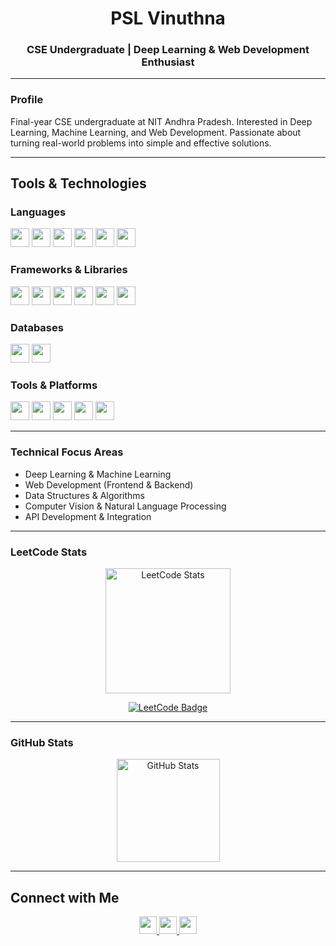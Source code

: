 <h1 align="center">PSL Vinuthna</h1>
<h3 align="center">CSE Undergraduate | Deep Learning & Web Development Enthusiast</h3>

---

### **Profile**
Final-year CSE undergraduate at NIT Andhra Pradesh.
Interested in Deep Learning, Machine Learning, and Web Development.
Passionate about turning real-world problems into simple and effective solutions.

---

## **Tools & Technologies**

### **Languages**
<p>
  <img src="https://skillicons.dev/icons?i=python" height="30" />
  <img src="https://skillicons.dev/icons?i=java" height="30" />
  <img src="https://skillicons.dev/icons?i=c" height="30" />
  <img src="https://skillicons.dev/icons?i=cpp" height="30" />
  <img src="https://skillicons.dev/icons?i=js" height="30" />
  <img src="https://skillicons.dev/icons?i=css" height="30" />
</p>

### **Frameworks & Libraries**
<p>
  <img src="https://skillicons.dev/icons?i=tensorflow" height="30" />
  <img src="https://skillicons.dev/icons?i=pytorch" height="30" />
  <img src="https://img.shields.io/badge/Numpy-013243?style=for-the-badge&logo=numpy&logoColor=white" height="30"/>
  <img src="https://img.shields.io/badge/Pandas-150458?style=for-the-badge&logo=pandas&logoColor=white" height="30"/>
  <img src="https://skillicons.dev/icons?i=react" height="30" />
  <img src="https://skillicons.dev/icons?i=nodejs" height="30" />
</p>

### **Databases**
<p>
  <img src="https://skillicons.dev/icons?i=mysql" height="30" />
  <img src="https://skillicons.dev/icons?i=mongodb" height="30" />
</p>

### **Tools & Platforms**
<p>
  <img src="https://skillicons.dev/icons?i=git" height="30" />
  <img src="https://skillicons.dev/icons?i=docker" height="30" />
  <img src="https://img.shields.io/badge/Jupyter-F37626?style=for-the-badge&logo=jupyter&logoColor=white" height="30"/>
  <img src="https://skillicons.dev/icons?i=vscode" height="30" />
  <img src="https://skillicons.dev/icons?i=linux" height="30" />
</p>


---

### **Technical Focus Areas**
- Deep Learning & Machine Learning  
- Web Development (Frontend & Backend)
- Data Structures & Algorithms  
- Computer Vision & Natural Language Processing
- API Development & Integration 

---

### **LeetCode Stats**
<p align="center">
  <a href="https://leetcode.com/pslv2731/">
    <img src="https://leetcard.jacoblin.cool/pslv2731?theme=dark&font=Baloo&ext=contest" alt="LeetCode Stats" height="200"/>
  </a>
</p>

<p align="center">
  <a href="https://leetcode.com/pslv2731/">
    <img src="https://img.shields.io/badge/LeetCode-Profile-orange?style=for-the-badge&logo=leetcode&logoColor=white" alt="LeetCode Badge"/>
  </a>
</p>

---

### **GitHub Stats**
<p align="center">
  <img src="https://github-readme-stats.vercel.app/api?username=Vinuthna-Pesara&show_icons=true&theme=tokyonight" alt="GitHub Stats" height="165"/>
</p>

---

## **Connect with Me**
<p align="center">
  <a href="https://github.com/Vinuthna-Pesara">
    <img src="https://img.shields.io/badge/GitHub-100000?style=for-the-badge&logo=github&logoColor=white" height="28" />
  </a>
  <a href="https://www.linkedin.com/in/pesara-vinuthna-b66744356">
    <img src="https://img.shields.io/badge/LinkedIn-0A66C2?style=for-the-badge&logo=linkedin&logoColor=white" height="28" />
  </a>
  <a href="mailto:pslv2731@gmail.com">
    <img src="https://img.shields.io/badge/Email-D14836?style=for-the-badge&logo=gmail&logoColor=white" height="28" />
  </a>
</p>


<!--
**Vinuthna-Pesara/Vinuthna-Pesara** is a ✨ _special_ ✨ repository because its `README.md` (this file) appears on your GitHub profile.

Here are some ideas to get you started:

- 🔭 I’m currently working on ...
- 🌱 I’m currently learning ...
- 👯 I’m looking to collaborate on ...
- 🤔 I’m looking for help with ...
- 💬 Ask me about ...
- 📫 How to reach me: ...
- 😄 Pronouns: ...
- ⚡ Fun fact: ...
-->
